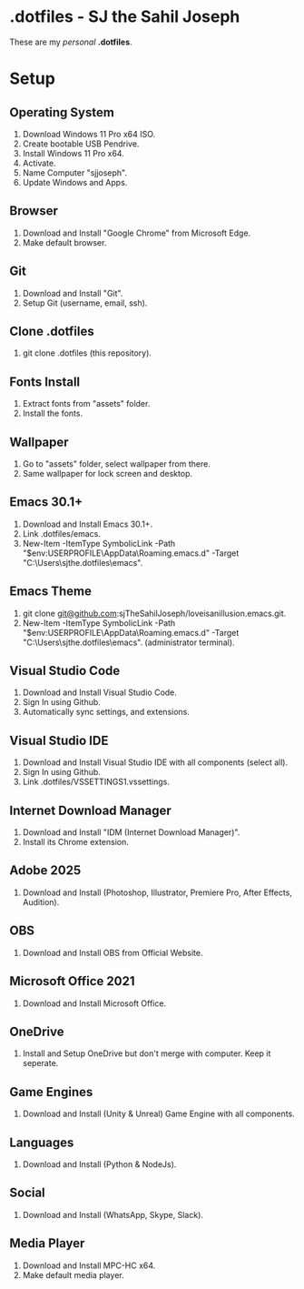 
# .dotfiles - SJ the Sahil Joseph
These are my *personal* __.dotfiles__.

# Setup

## Operating System
   1. Download Windows 11 Pro x64 ISO.
   2. Create bootable USB Pendrive.
   3. Install Windows 11 Pro x64.
   4. Activate.
   5. Name Computer "sjjoseph".
   6. Update Windows and Apps.

## Browser
   1. Download and Install "Google Chrome" from Microsoft Edge.
   2. Make default browser.

## Git
   1. Download and Install "Git".
   2. Setup Git (username, email, ssh).

## Clone .dotfiles
   1. git clone .dotfiles (this repository).

## Fonts Install
   1. Extract fonts from "assets" folder.
   2. Install the fonts.

## Wallpaper
   1. Go to "assets" folder, select wallpaper from there.
   2. Same wallpaper for lock screen and desktop.

## Emacs 30.1+
   1. Download and Install Emacs 30.1+.
   2. Link .dotfiles/emacs.
   3. New-Item -ItemType SymbolicLink -Path "$env:USERPROFILE\AppData\Roaming\.emacs.d" -Target "C:\Users\sjthe\.dotfiles\emacs".

## Emacs Theme
   1. git clone git@github.com:sjTheSahilJoseph/loveisanillusion.emacs.git.
   2. New-Item -ItemType SymbolicLink -Path "$env:USERPROFILE\AppData\Roaming\.emacs.d" -Target "C:\Users\sjthe\.dotfiles\emacs". (administrator terminal).

## Visual Studio Code
   1. Download and Install Visual Studio Code.
   2. Sign In using Github.
   3. Automatically sync settings, and extensions.

## Visual Studio IDE
   1. Download and Install Visual Studio IDE with all components (select all).
   2. Sign In using Github.
   3. Link .dotfiles/VSSETTINGS1.vssettings.
   
## Internet Download Manager
   1. Download and Install "IDM (Internet Download Manager)".
   2. Install its Chrome extension.

## Adobe 2025
   1. Download and Install (Photoshop, Illustrator, Premiere Pro, After Effects, Audition).

## OBS
   1. Download and Install OBS from Official Website.

## Microsoft Office 2021
   1. Download and Install Microsoft Office.

## OneDrive
   1. Install and Setup OneDrive but don't merge with computer. Keep it seperate.

## Game Engines
   1. Download and Install (Unity & Unreal) Game Engine with all components.

## Languages
   1. Download and Install (Python & NodeJs).

## Social
   1. Download and Install (WhatsApp, Skype, Slack).

## Media Player
   1. Download and Install MPC-HC x64.
   2. Make default media player.

## 
